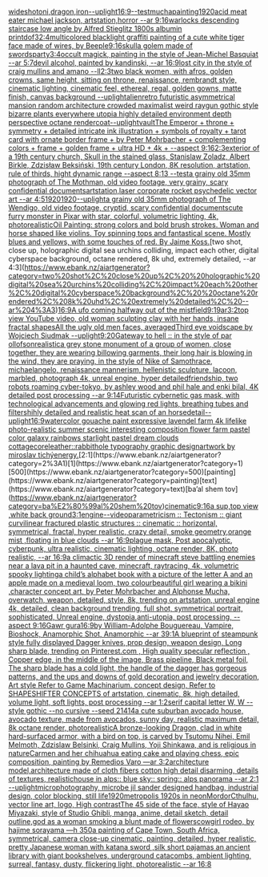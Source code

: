 [wideshot](https://www.ebank.nz/aiartgenerator?category=wideshot)[oni,dragon,iron](https://www.ebank.nz/aiartgenerator?category=oni%2Cdragon%2Ciron)[--uplight](https://www.ebank.nz/aiartgenerator?category=--uplight)[16:9](https://www.ebank.nz/aiartgenerator?category=16%3A9)[--test](https://www.ebank.nz/aiartgenerator?category=--test)[mucha](https://www.ebank.nz/aiartgenerator?category=mucha)[painting](https://www.ebank.nz/aiartgenerator?category=painting)[1920](https://www.ebank.nz/aiartgenerator?category=1920)[acid meat eater michael jackson, artstation,horror --ar 9:16](https://www.ebank.nz/aiartgenerator?category=acid%20meat%20eater%20michael%20jackson%2C%20artstation%2Chorror%20--ar%209%3A16)[warlocks  descending staircase low angle by Alfred Stieglitz 1800s albumin print](https://www.ebank.nz/aiartgenerator?category=warlocks%20%20descending%20staircase%20low%20angle%20by%20Alfred%20Stieglitz%201800s%20albumin%20print)[dof](https://www.ebank.nz/aiartgenerator?category=dof)[32:4](https://www.ebank.nz/aiartgenerator?category=32%3A4)[multicolored blacklight graffiti painting of a cute white tiger face made of wires, by Beeple](https://www.ebank.nz/aiartgenerator?category=multicolored%20blacklight%20graffiti%20painting%20of%20a%20cute%20white%20tiger%20face%20made%20of%20wires%2C%20by%20Beeple)[9:16](https://www.ebank.nz/aiartgenerator?category=9%3A16)[skull](https://www.ebank.nz/aiartgenerator?category=skull)[a golem made of swords](https://www.ebank.nz/aiartgenerator?category=a%20golem%20made%20of%20swords)[party](https://www.ebank.nz/aiartgenerator?category=party)[3:4](https://www.ebank.nz/aiartgenerator?category=3%3A4)[occult magick, painting in the style of Jean-Michel Basquiat --ar 5:7](https://www.ebank.nz/aiartgenerator?category=occult%20magick%2C%20painting%20in%20the%20style%20of%20Jean-Michel%20Basquiat%20--ar%205%3A7)[devil alcohol, painted by kandinski, --ar 16:9](https://www.ebank.nz/aiartgenerator?category=devil%20alcohol%2C%20painted%20by%20kandinski%2C%20--ar%2016%3A9)[lost city in the style of craig mullins and amano --ll](https://www.ebank.nz/aiartgenerator?category=lost%20city%20in%20the%20style%20of%20craig%20mullins%20and%20amano%20--ll)[2:3](https://www.ebank.nz/aiartgenerator?category=2%3A3)[two black women, with afros, golden crowns, same height, sitting on throne, renaissance, rembrandt style, cinematic lighting, cinematic feel, ethereal, regal, golden gowns, matte finish, canvas background --uplight](https://www.ebank.nz/aiartgenerator?category=two%20black%20women%2C%20with%20afros%2C%20golden%20crowns%2C%20same%20height%2C%20sitting%20on%20throne%2C%20renaissance%2C%20rembrandt%20style%2C%20cinematic%20lighting%2C%20cinematic%20feel%2C%20ethereal%2C%20regal%2C%20golden%20gowns%2C%20matte%20finish%2C%20canvas%20background%20--uplight)[alien](https://www.ebank.nz/aiartgenerator?category=alien)[retro futuristic asymmetrical mansion random architecture crowded maximalist weird raygun gothic style bizarre plants everywhere utopia highly detailed environment depth perspective octane render](https://www.ebank.nz/aiartgenerator?category=retro%20futuristic%20asymmetrical%20mansion%20random%20architecture%20crowded%20maximalist%20weird%20raygun%20gothic%20style%20bizarre%20plants%20everywhere%20utopia%20highly%20detailed%20environment%20depth%20perspective%20octane%20render)[coat](https://www.ebank.nz/aiartgenerator?category=coat)[--uplight](https://www.ebank.nz/aiartgenerator?category=--uplight)[vault](https://www.ebank.nz/aiartgenerator?category=vault)[The Emperor + throne + symmetry + detailed intricate ink illustration + symbols of royalty + tarot card with ornate border frame + by Peter Mohrbacher + complementing colors + frame + golden frame + ultra HD + 4k + --aspect 9:16](https://www.ebank.nz/aiartgenerator?category=The%20Emperor%20%2B%20throne%20%2B%20symmetry%20%2B%20detailed%20intricate%20ink%20illustration%20%2B%20symbols%20of%20royalty%20%2B%20tarot%20card%20with%20ornate%20border%20frame%20%2B%20by%20Peter%20Mohrbacher%20%2B%20complementing%20colors%20%2B%20frame%20%2B%20golden%20frame%20%2B%20ultra%20HD%20%2B%204k%20%2B%20--aspect%209%3A16)[2:3](https://www.ebank.nz/aiartgenerator?category=2%3A3)[exterior of a 19th century church, Skull in the stained glass, Stanislaw Zoladz, Albert Birkle, Zdzisław Beksiński, 19th century London, 8K resolution, artstation, rule of thirds, hight dynamic range --aspect 8:13 --test](https://www.ebank.nz/aiartgenerator?category=exterior%20of%20a%2019th%20century%20church%2C%20Skull%20in%20the%20stained%20glass%2C%20Stanislaw%20Zoladz%2C%20Albert%20Birkle%2C%20Zdzis%C5%82aw%20Beksi%C5%84ski%2C%2019th%20century%20London%2C%208K%20resolution%2C%20artstation%2C%20rule%20of%20thirds%2C%20hight%20dynamic%20range%20--aspect%208%3A13%20--test)[a grainy old 35mm photograph of The Mothman, old video footage, very grainy, scary confidential documents](https://www.ebank.nz/aiartgenerator?category=a%20grainy%20old%2035mm%20photograph%20of%20The%20Mothman%2C%20old%20video%20footage%2C%20very%20grainy%2C%20scary%20confidential%20documents)[artstation,](https://www.ebank.nz/aiartgenerator?category=artstation%2C)[laser corporate rocket psychedelic vector art --ar 4:5](https://www.ebank.nz/aiartgenerator?category=laser%20corporate%20rocket%20psychedelic%20vector%20art%20--ar%204%3A5)[1920](https://www.ebank.nz/aiartgenerator?category=1920)[1920](https://www.ebank.nz/aiartgenerator?category=1920)[--uplight](https://www.ebank.nz/aiartgenerator?category=--uplight)[a grainy old 35mm photograph of The Wendigo, old video footage, cryptid, scary confidential documents](https://www.ebank.nz/aiartgenerator?category=a%20grainy%20old%2035mm%20photograph%20of%20The%20Wendigo%2C%20old%20video%20footage%2C%20cryptid%2C%20scary%20confidential%20documents)[cute furry monster in Pixar with star, colorful, volumetric lighting, 4k, photorealistic](https://www.ebank.nz/aiartgenerator?category=cute%20furry%20monster%20in%20Pixar%20with%20star%2C%20colorful%2C%20volumetric%20lighting%2C%204k%2C%20photorealistic)[Oil Painting: strong colors and bold brush strokes. Woman and horse shaped like violins. Toy spinning tops and fantastical scene. Mostly blues and yellows, with some touches of red. By Jaime Koss.](https://www.ebank.nz/aiartgenerator?category=Oil%20Painting%3A%20strong%20colors%20and%20bold%20brush%20strokes.%20Woman%20and%20horse%20shaped%20like%20violins.%20Toy%20spinning%20tops%20and%20fantastical%20scene.%20Mostly%20blues%20and%20yellows%2C%20with%20some%20touches%20of%20red.%20By%20Jaime%20Koss.)[two shot, close up,  holographic digital sea urchins colliding, impact each other, digital cyberspace background,  octane rendered, 8k uhd, extremely detailed, --ar 4:3](https://www.ebank.nz/aiartgenerator?category=two%20shot%2C%20close%20up%2C%20%20holographic%20digital%20sea%20urchins%20colliding%2C%20impact%20each%20other%2C%20digital%20cyberspace%20background%2C%20%20octane%20rendered%2C%208k%20uhd%2C%20extremely%20detailed%2C%20--ar%204%3A3)[16:9](https://www.ebank.nz/aiartgenerator?category=16%3A9)[A ufo coming halfway out of the mist](https://www.ebank.nz/aiartgenerator?category=A%20ufo%20coming%20halfway%20out%20of%20the%20mist)[field](https://www.ebank.nz/aiartgenerator?category=field)[9:19](https://www.ebank.nz/aiartgenerator?category=9%3A19)[ar3:2](https://www.ebank.nz/aiartgenerator?category=ar3%3A2)[top view YouTube video, old woman sculpting clay with her hands, insane fractal shapes](https://www.ebank.nz/aiartgenerator?category=top%20view%20YouTube%20video%2C%20old%20woman%20sculpting%20clay%20with%20her%20hands%2C%20insane%20fractal%20shapes)[All the ugly old men faces, averaged](https://www.ebank.nz/aiartgenerator?category=All%20the%20ugly%20old%20men%20faces%2C%20averaged)[Third eye voidscape by Wojciech Siudmak --uplight](https://www.ebank.nz/aiartgenerator?category=Third%20eye%20voidscape%20by%20Wojciech%20Siudmak%20--uplight)[9:20](https://www.ebank.nz/aiartgenerator?category=9%3A20)[Gateway to hell :: in the style of par ollofson](https://www.ebank.nz/aiartgenerator?category=Gateway%20to%20hell%20%3A%3A%20in%20the%20style%20of%20par%20ollofson)[realistic](https://www.ebank.nz/aiartgenerator?category=realistic)[a grey stone monument of a group of women, close together, they are wearing billowing garments, their long hair is blowing in the wind, they are praying, in the style of Nike of Samothrace, michaelangelo, renaissance mannerism, hellenistic sculpture, lacoon, marbled, photograph 4k, unreal engine, hyper detailed](https://www.ebank.nz/aiartgenerator?category=a%20grey%20stone%20monument%20of%20a%20group%20of%20women%2C%20close%20together%2C%20they%20are%20wearing%20billowing%20garments%2C%20their%20long%20hair%20is%20blowing%20in%20the%20wind%2C%20they%20are%20praying%2C%20in%20the%20style%20of%20Nike%20of%20Samothrace%2C%20michaelangelo%2C%20renaissance%20mannerism%2C%20hellenistic%20sculpture%2C%20lacoon%2C%20marbled%2C%20photograph%204k%2C%20unreal%20engine%2C%20hyper%20detailed)[friendship, two robots roaming cyber-tokyo, by ashley wood and phil hale and enki bilal, 4K detailed post processing --ar 9:14](https://www.ebank.nz/aiartgenerator?category=friendship%2C%20two%20robots%20roaming%20cyber-tokyo%2C%20by%20ashley%20wood%20and%20phil%20hale%20and%20enki%20bilal%2C%204K%20detailed%20post%20processing%20--ar%209%3A14)[Futuristic cybernetic gas mask, with technological advancements and glowing red lights, breathing tubes and filters](https://www.ebank.nz/aiartgenerator?category=Futuristic%20cybernetic%20gas%20mask%2C%20with%20technological%20advancements%20and%20glowing%20red%20lights%2C%20breathing%20tubes%20and%20filters)[hihly detailed and realistic heat scan of an horse](https://www.ebank.nz/aiartgenerator?category=hihly%20detailed%20and%20realistic%20heat%20scan%20of%20an%20horse)[detail](https://www.ebank.nz/aiartgenerator?category=detail)[--uplight](https://www.ebank.nz/aiartgenerator?category=--uplight)[16:9](https://www.ebank.nz/aiartgenerator?category=16%3A9)[watercolor gouache paint expressive lavendel farm 4k lifelike photo-realistic summer scenic interesting composition flower farm pastel color galaxy rainbows starlight pastel dream clouds cottagecore](https://www.ebank.nz/aiartgenerator?category=watercolor%20gouache%20paint%20expressive%20lavendel%20farm%204k%20lifelike%20photo-realistic%20summer%20scenic%20interesting%20composition%20flower%20farm%20pastel%20color%20galaxy%20rainbows%20starlight%20pastel%20dream%20clouds%20cottagecore)[leather::](https://www.ebank.nz/aiartgenerator?category=leather%3A%3A)[rabbithole typography graphic design](https://www.ebank.nz/aiartgenerator?category=rabbithole%20typography%20graphic%20design)[artwork by miroslav tichý](https://www.ebank.nz/aiartgenerator?category=artwork%20by%20miroslav%20tich%C3%BD)[energy.](https://www.ebank.nz/aiartgenerator?category=energy.)[2:1](https://www.ebank.nz/aiartgenerator?category=2%3A1)[1](https://www.ebank.nz/aiartgenerator?category=1)[500](https://www.ebank.nz/aiartgenerator?category=500)[painting](https://www.ebank.nz/aiartgenerator?category=painting)[text](https://www.ebank.nz/aiartgenerator?category=text)[ba’al shem tov](https://www.ebank.nz/aiartgenerator?category=ba%E2%80%99al%20shem%20tov)[cinematic](https://www.ebank.nz/aiartgenerator?category=cinematic)[9:16](https://www.ebank.nz/aiartgenerator?category=9%3A16)[a sup,top view ,white back ground](https://www.ebank.nz/aiartgenerator?category=a%20sup%2Ctop%20view%20%2Cwhite%20back%20ground)[3:1](https://www.ebank.nz/aiartgenerator?category=3%3A1)[engine](https://www.ebank.nz/aiartgenerator?category=engine)[--video](https://www.ebank.nz/aiartgenerator?category=--video)[parametricism :: Tectonism :: giant curvilinear fractured plastic structures :: cinematic :: horizontal, symmetrical, fractal, hyper realistic, crazy detail, smoke geometry,orange mist ,floating in blue clouds --ar 16:9](https://www.ebank.nz/aiartgenerator?category=parametricism%20%3A%3A%20Tectonism%20%3A%3A%20giant%20curvilinear%20fractured%20plastic%20structures%20%3A%3A%20cinematic%20%3A%3A%20horizontal%2C%20symmetrical%2C%20fractal%2C%20hyper%20realistic%2C%20crazy%20detail%2C%20smoke%20geometry%2Corange%20mist%20%2Cfloating%20in%20blue%20clouds%20--ar%2016%3A9)[plague mask, Post apocalyptic, cyberpunk, ultra realistic, cinematic lighting, octane render, 8K, photo realistic, --ar 16:9](https://www.ebank.nz/aiartgenerator?category=plague%20mask%2C%20Post%20apocalyptic%2C%20cyberpunk%2C%20ultra%20realistic%2C%20cinematic%20lighting%2C%20octane%20render%2C%208K%2C%20photo%20realistic%2C%20--ar%2016%3A9)[a climactic 3D render of minecraft steve battling enemies near a lava pit in a haunted cave, minecraft, raytracing, 4k, volumetric spooky lighting](https://www.ebank.nz/aiartgenerator?category=a%20climactic%203D%20render%20of%20minecraft%20steve%20battling%20enemies%20near%20a%20lava%20pit%20in%20a%20haunted%20cave%2C%20minecraft%2C%20raytracing%2C%204k%2C%20volumetric%20spooky%20lighting)[a child’s alphabet book with a picture of the letter A and an apple  made on a medieval loom, two colour](https://www.ebank.nz/aiartgenerator?category=a%20child%E2%80%99s%20alphabet%20book%20with%20a%20picture%20of%20the%20letter%20A%20and%20an%20apple%20%20made%20on%20a%20medieval%20loom%2C%20two%20colour)[beautiful girl wearing a bikini ,character concept art, by Peter Mohrbacher and Alphonse Mucha, overwatch, weapon, detailed, style, 8k, trending on artstation, unreal engine 4k, detailed, clean background trending, full shot, symmetrical portrait, sophisticated, Unreal engine, dystopia,anti-utopia, post processing, --aspect 9:16](https://www.ebank.nz/aiartgenerator?category=beautiful%20girl%20wearing%20a%20bikini%20%2Ccharacter%20concept%20art%2C%20by%20Peter%20Mohrbacher%20and%20Alphonse%20Mucha%2C%20overwatch%2C%20weapon%2C%20detailed%2C%20style%2C%208k%2C%20trending%20on%20artstation%2C%20unreal%20engine%204k%2C%20detailed%2C%20clean%20background%20trending%2C%20full%20shot%2C%20symmetrical%20portrait%2C%20sophisticated%2C%20Unreal%20engine%2C%20dystopia%2Canti-utopia%2C%20post%20processing%2C%20--aspect%209%3A16)[Gawr gura](https://www.ebank.nz/aiartgenerator?category=Gawr%20gura)[16:9](https://www.ebank.nz/aiartgenerator?category=16%3A9)[by William-Adolphe Bouguereau, Vampire, Bioshock, Anamorphic Shot, Anamorphic --ar 39:1](https://www.ebank.nz/aiartgenerator?category=by%20William-Adolphe%20Bouguereau%2C%20Vampire%2C%20Bioshock%2C%20Anamorphic%20Shot%2C%20Anamorphic%20--ar%2039%3A1)[A blueprint of steampunk style fully displayed Dagger knives, prop design, weapon design, Long sharp blade,  trending on Pinterest.com  , High quality specular reflection ,  Copper  edge, in the middle of the image, Brass pipeline,  Black metal foil,  The sharp blade has a cold light, the handle of the dagger has gorgeous patterns, and the ups and downs of gold decoration and jewelry decoration, Art style Refer to Game Machinarium.  concept design, Refer to SHAPESHIFTER CONCEPTS  of artstation, cinematic,  8k, high detailed,  volume light,  soft lights,  post processing    --ar 1:2](https://www.ebank.nz/aiartgenerator?category=A%20blueprint%20of%20steampunk%20style%20fully%20displayed%20Dagger%20knives%2C%20prop%20design%2C%20weapon%20design%2C%20Long%20sharp%20blade%2C%20%20trending%20on%20Pinterest.com%20%20%2C%20High%20quality%20specular%20reflection%20%2C%20%20Copper%20%20edge%2C%20in%20the%20middle%20of%20the%20image%2C%20Brass%20pipeline%2C%20%20Black%20metal%20foil%2C%20%20The%20sharp%20blade%20has%20a%20cold%20light%2C%20the%20handle%20of%20the%20dagger%20has%20gorgeous%20patterns%2C%20and%20the%20ups%20and%20downs%20of%20gold%20decoration%20and%20jewelry%20decoration%2C%20Art%20style%20Refer%20to%20Game%20Machinarium.%20%20concept%20design%2C%20Refer%20to%20SHAPESHIFTER%20CONCEPTS%20%20of%20artstation%2C%20cinematic%2C%20%208k%2C%20high%20detailed%2C%20%20volume%20light%2C%20%20soft%20lights%2C%20%20post%20processing%20%20%20%20--ar%201%3A2)[serif capital letter W, W --style gothic --no cursive --seed 21414](https://www.ebank.nz/aiartgenerator?category=serif%20capital%20letter%20W%2C%20W%20--style%20gothic%20--no%20cursive%20--seed%2021414)[a cute suburban avocado house, avocado texture, made from avocados, sunny day, realistic maximum detail, 8k octane render, photorealistic](https://www.ebank.nz/aiartgenerator?category=a%20cute%20suburban%20avocado%20house%2C%20avocado%20texture%2C%20made%20from%20avocados%2C%20sunny%20day%2C%20realistic%20maximum%20detail%2C%208k%20octane%20render%2C%20photorealistic)[A bronze-looking Dragon, clad in white hard-surfaced armor, with a bird on top, is carved by Tsutomu Nihei, Emil Melmoth, Zdzislaw Belsinki, Craig Mullins, Yoji Shinkawa, and is religious in nature](https://www.ebank.nz/aiartgenerator?category=A%20bronze-looking%20Dragon%2C%20clad%20in%20white%20hard-surfaced%20armor%2C%20with%20a%20bird%20on%20top%2C%20is%20carved%20by%20Tsutomu%20Nihei%2C%20Emil%20Melmoth%2C%20Zdzislaw%20Belsinki%2C%20Craig%20Mullins%2C%20Yoji%20Shinkawa%2C%20and%20is%20religious%20in%20nature)[Carmen and her chihuahua eating cake and playing chess, epic composition, painting by Remedios Varo —ar 3:2](https://www.ebank.nz/aiartgenerator?category=Carmen%20and%20her%20chihuahua%20eating%20cake%20and%20playing%20chess%2C%20epic%20composition%2C%20painting%20by%20Remedios%20Varo%20%E2%80%94ar%203%3A2)[architecture model,architecture made of cloth fibers cotton high detail disarming, details of textures, realistic](https://www.ebank.nz/aiartgenerator?category=architecture%20model%2Carchitecture%20made%20of%20cloth%20fibers%20cotton%20high%20detail%20disarming%2C%20details%20of%20textures%2C%20realistic)[house in alps:: blue sky:: spring:: alps panorama --ar 2:1 --uplight](https://www.ebank.nz/aiartgenerator?category=house%20in%20alps%3A%3A%20blue%20sky%3A%3A%20spring%3A%3A%20alps%20panorama%20--ar%202%3A1%20--uplight)[microphotography, microbe jil sander designed handbag, industrial design, color blocking, still life](https://www.ebank.nz/aiartgenerator?category=microphotography%2C%20microbe%20jil%20sander%20designed%20handbag%2C%20industrial%20design%2C%20color%20blocking%2C%20still%20life)[1920](https://www.ebank.nz/aiartgenerator?category=1920)[metropolis 1920s in neon](https://www.ebank.nz/aiartgenerator?category=metropolis%201920s%20in%20neon)[Mordor](https://www.ebank.nz/aiartgenerator?category=Mordor)[Cthulhu, vector line art, logo, High contrast](https://www.ebank.nz/aiartgenerator?category=Cthulhu%2C%20vector%20line%20art%2C%20logo%2C%20High%20contrast)[The 45 side of the face, style of Hayao Miyazaki, style of Studio Ghibli, manga, anime, detail sketch, detail outline,](https://www.ebank.nz/aiartgenerator?category=The%2045%20side%20of%20the%20face%2C%20style%20of%20Hayao%20Miyazaki%2C%20style%20of%20Studio%20Ghibli%2C%20manga%2C%20anime%2C%20detail%20sketch%2C%20detail%20outline%2C)[god as a woman smoking a blunt made of flowers](https://www.ebank.nz/aiartgenerator?category=god%20as%20a%20woman%20smoking%20a%20blunt%20made%20of%20flowers)[cowgirl rodeo, by hajime sorayama —h 350](https://www.ebank.nz/aiartgenerator?category=cowgirl%20rodeo%2C%20by%20hajime%20sorayama%20%E2%80%94h%20350)[a painting of Cape Town, South Africa, symmetrical, camera close-up cinematic, painting, detailed, hyper realistic, pretty Japanese woman with katana sword ,silk short pajamas an ancient library with giant bookshelves, underground catacombs, ambient lighting, surreal, fantasy, dusty, flickering light, photorealistic --ar 16:8](https://www.ebank.nz/aiartgenerator?category=a%20painting%20of%20Cape%20Town%2C%20South%20Africa%2C%20symmetrical%2C%20camera%20close-up%20cinematic%2C%20painting%2C%20detailed%2C%20hyper%20realistic%2C%20pretty%20Japanese%20woman%20with%20katana%20sword%20%2Csilk%20short%20pajamas%20an%20ancient%20library%20with%20giant%20bookshelves%2C%20underground%20catacombs%2C%20ambient%20lighting%2C%20surreal%2C%20fantasy%2C%20dusty%2C%20flickering%20light%2C%20photorealistic%20--ar%2016%3A8)